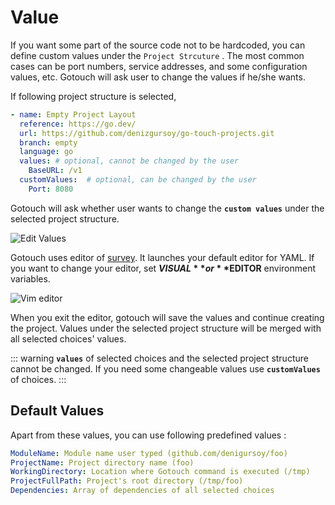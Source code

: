 # Value

If you want some part of the source code not to be hardcoded, you can define custom values under the `Project Strcuture`
. The most common cases can be port numbers, service addresses, and some configuration values, etc. Gotouch will ask
user to change the values if he/she wants.

If following project structure is selected,

```yaml
- name: Empty Project Layout
  reference: https://go.dev/
  url: https://github.com/denizgursoy/go-touch-projects.git
  branch: empty
  language: go
  values: # optional, cannot be changed by the user
    BaseURL: /v1
  customValues:  # optional, can be changed by the user
    Port: 8080
```

Gotouch will ask whether user wants to change the **`custom values`** under the selected project structure.

![Edit Values](@images/edit-values.png)

Gotouch uses editor of [survey](https://github.com/go-survey/survey#editor). It launches your default editor for YAML.
If you want to change your editor, set **$VISUAL** or **$EDITOR** environment variables.

![Vim editor](@images/vim-editor.png)

When you exit the editor, gotouch will save the values and continue creating the project. Values under the selected
project structure will be merged with all selected choices' values.

::: warning
 **`values`** of selected choices and the selected project structure cannot be changed. If you need some changeable values
use  **`customValues`** of choices.
:::

## Default Values

Apart from these values, you can use following predefined values :

```yaml
ModuleName: Module name user typed (github.com/denigursoy/foo)
ProjectName: Project directory name (foo)
WorkingDirectory: Location where Gotouch command is executed (/tmp)
ProjectFullPath: Project's root directory (/tmp/foo)
Dependencies: Array of dependencies of all selected choices
```